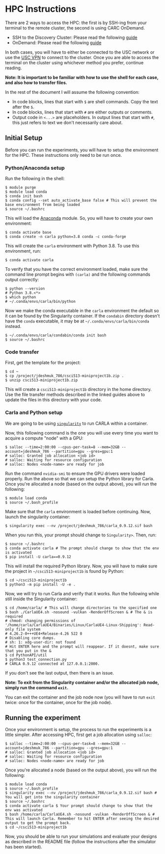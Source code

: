 # HPC Instructions

There are 2 ways to access the HPC: the first is by SSH-ing from your terminal to the remote cluster, the second is using CARC OnDemand.

- SSH to the Discovery Cluster: Please read the following [guide](https://www.carc.usc.edu/user-information/user-guides/hpc-basics/getting-started-discovery)
- OnDemand: Please read the following [guide](https://www.carc.usc.edu/user-information/user-guides/hpc-basics/getting-started-ondemand)

In both cases, you will have to either be connected to the USC network or use
the [USC VPN](https://www.carc.usc.edu/user-information/user-guides/hpc-basics/anyconnect-vpn-setup)
to connect to the cluster.
Once you are able to access the terminal on the cluster using whichever method
you prefer, continue reading.

**Note: It is important to be familiar with how to use the shell for each case, and also how to transfer files.**

In the rest of the document I will assume the following convention:

- In code blocks, lines that start with `$` are shell commands. Copy the text after the `$`.
- In code blocks, lines that start with `#` are either outputs or comments.
- Output code in `<...>` are placeholders. In output lines that start with `#`, this just refers to text we don't necessarily care about.

## Initial Setup

Before you can run the experiments, you will have to setup the environment for the HPC. These instructions only need to be run once. 

### Python/Anaconda setup

Run the following in the shell:

```shell
$ module purge
$ module load conda
$ conda init bash
$ conda config --set auto_activate_base false # This will prevent the base environment from being loaded
$ source ~/.bashrc
```

This will load the [Anaconda](https://docs.conda.io/en/latest/) module. So, you will have to create your own environment:

```shell
$ conda activate base
$ conda create -n carla python=3.8 conda -c conda-forge
```

This will create the `carla` environment with Python 3.8. To use this environment, run:

```shell
$ conda activate carla
```

To verify that you have the correct environment loaded, make sure the command line prompt begins with `(carla)` and the following commands output correctly:

```shell
$ python --version
# Python 3.8.<*>
$ which python
# ~/.conda/envs/carla/bin/python
```

Now we make the conda executable in the `carla` environment the default so it can be found by the Singularity container. If the `condabin` directory doesn't have the `conda` executable, it may be at `~/.conda/envs/carla/bin/conda` instead.  

```shell
$ ~/.conda/envs/carla/condabin/conda init bash
$ source ~/.bashrc
```

### Code transfer

First, get the template for the project:

```shell
$ cd ~
$ cp /project/jdeshmuk_786/csci513-miniproject1b.zip .
$ unzip csci513-miniproject1b.zip
```

This will create a `csci513-miniproject1b` directory in the home directory.
Use the file transfer methods described in the linked guides above to update
the files in this directory with your code.

### Carla and Python setup

We are going to be using [`singularity`](https://docs.sylabs.io/guides/3.7/user-guide/index.html) to run CARLA within a container.

Now, this following command is the one you will use every time you want to
acquire a compute "node" with a GPU:

```shell
$ salloc --time=2:00:00 --cpus-per-task=8 --mem=32GB --account=jdeshmuk_786 --partition=gpu --gres=gpu:1
# salloc: Granted job allocation <job id>
# salloc: Waiting for resource configuration
# salloc: Nodes <node-name> are ready for job
```

Run the command `nvidia-smi` to ensure the GPU drivers were loaded properly. 
Run the above so that we can setup the Python library for Carla.
Once you're allocated a node (based on the output above), you will run the following:

```shell
$ module load conda
$ source ~/.bash_profile
```

Make sure that the `carla` environment is loaded before continuing.
Now, launch the singularity container:

```shell
$ singularity exec --nv /project/jdeshmuk_786/carla_0.9.12.sif bash
```

When you run this, your prompt should change to `Singularity>`. Then, run:

```
$ source ~/.bashrc
$ conda activate carla # The prompt should change to show that the env is activated
$ pip install -U carla==0.9.12
```

This will install the required Python library. Now, you will have to make sure the project in `~/csci513-miniproject1b` is found by Python:

```
$ cd ~/csci513-miniproject1b
$ python3 -m pip install -U -e .
```

Now, we will try to run Carla and verify that it works.
Run the following while still inside the Singularity container:

```shell
$ cd /home/carla/ # This will change directories to the specified one
$ bash ./CarlaUE4.sh -nosound -vulkan -RenderOffScreen & # The & is required
# chmod: changing permissions of '/home/carla/CarlaUE4/Binaries/Linux/CarlaUE4-Linux-Shipping': Read-only file system
# 4.26.2-0+++UE4+Release-4.26 522 0
# Disabling core dumps.
# sh: 1: xdg-user-dir: not found
# Hit ENTER here and the prompt will reappear. If it doesnt, make sure that you put in the &
$ cd PythonAPI/util
$ python3 test_connection.py
# CARLA 0.9.12 connected at 127.0.0.1:2000.
```

If you don't see the last output, then there is an issue.

**Note: To exit from the Singularity container and/or the allocated job node, simply run the command `exit`.**

You can exit the container and the job node now (you will have to run `exit` twice: once for the container, once for the job node).

## Running the experiment

Once your environment is setup, the process to run the experiments is a little simpler. After accessing HPC, first get a job allocation using `salloc`:

```shell
$ salloc --time=2:00:00 --cpus-per-task=8 --mem=32GB --account=jdeshmuk_786 --partition=gpu --gres=gpu:1
# salloc: Granted job allocation <job id>
# salloc: Waiting for resource configuration
# salloc: Nodes <node-name> are ready for job
```

Once you're allocated a node (based on the output above), you will run the following:

```shell
$ module load conda
$ source ~/.bash_profile
$ singularity exec --nv /project/jdeshmuk_786/carla_0.9.12.sif bash # You will get into the singularity container
$ source ~/.bashrc
$ conda activate carla $ Your prompt should change to show that the env was activated
$ bash /home/carla/CarlaUE4.sh -nosound -vulkan -RenderOffScreen & # This will launch Carla. Remember to hit ENTER after seeing the desired output to get the prompt back.
$ cd ~/csci513-miniproject1b
```

Now, you should be able to run your simulations and evaluate your designs as
described in the README file (follow the instructions after the simulator has
been started).

